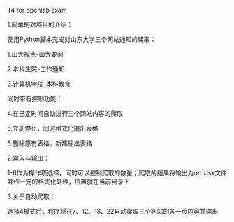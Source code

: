 T4 for openlab exam


1.简单的对项目的介绍：  


使用Python脚本完成对山东大学三个网站通知的爬取：


1.山大视点-山大要闻


2.本科生院-工作通知


3.计算机学院-本科教育


同时带有控制功能：


4.在已定时间自动进行三个网站内容的爬取


5.立刻停止，同时格式化输出表格


6.删除原有表格，新建输出表格


2.输入与输出：


1-6作为操作项选择，同时可以控制爬取的数量；爬取的结果将输出为ret.xlsx文件并作一定的格式化处理，位置就在当前目录下


3.关于自动爬取：


选择4模式后，程序将在7、12、18、22自动爬取三个网站的各一页内容并输出
